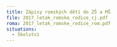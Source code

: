 ```yaml
---
title: Zápisy romských dětí do ZŠ a MŠ
file: 2017_letak_romske_rodice_cj.pdf
roma: 2017_letak_romske_rodice_rom.pdf
situations:
  - Školství
---
```

